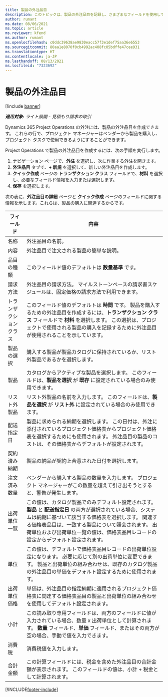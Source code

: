 ```yaml
---
title: 製品の外注品目
description: このトピックは、製品の外注品目を記録し、さまざまなフィールドを使用してベンダーからの製品購入を記録する方法を説明しています。
author: rumant
ms.date: 08/06/2021
ms.topic: article
ms.reviewer: kfend
ms.author: rumant
ms.openlocfilehash: c0ddc39638ae9830eacc57f3e1def75aa36e6553
ms.sourcegitcommit: 80aa1e8070f0cb4992ac408fc05bdffe47cee931
ms.translationtype: HT
ms.contentlocale: ja-JP
ms.lasthandoff: 08/13/2021
ms.locfileid: "7323692"
---
```

# <a name="subcontract-lines-for-products"></a>製品の外注品目

[!include [banner](../../includes/dataverse-preview.md)]

_**適用対象:** ライト展開 - 見積もり請求の取引_

Dynamics 365 Project Operations の外注には、製品の外注品目を作成できます。 これらの行で、プロジェクト マネージャーはベンダーから製品を購入し、プロジェクト タスクで使用できるようにすることができます。

Project Operations で製品の外注品目を作成するには、次の手順を実行します。

1. ナビゲーション ページで、**外注** を選択し、次に作業する外注を開きます。 
2. **外注品目** タブで、**+ 新規** を選択して、新しい外注品目を作成します。
3. **クイック作成** ページの **トランザクション クラス** フィールドで、**材料** を選択し、必要なフィールド情報を入力または選択します。 
4. **保存** を選択します。

次の表に、**外注品目の詳細** ページと **クイック作成** ページのフィールドに関する情報を示します。これらは、製品の購入に関連するからです。

| フィールド | 内容 |
| ----- | ----------- |
| 名称 | 外注品目の名前。 |
| 内容 | 外注品目で注文される製品の簡単な説明。 |
| 品目の種類 | このフィールド値のデフォルトは **数量基準** です。 |
| 請求方法 |  外注品目の請求方法。 マイルストーンベースの請求書スケジュールは、固定価格の請求方法で利用できます。 |
| トランザクション クラス | このフィールド値のデフォルトは **時間** です。 製品を購入するための外注品目を作成するには、**トランザクション クラス** フィールドで **材料** を選択します。 この選択は、プロジェクトで使用される製品の購入を記録するために外注品目が使用されることを示しています。 |
| 製品の選択 | 購入する製品が製品カタログに保持されているか、リスト外製品であるかを選択します。 |
| 製品  | カタログからアクティブな製品を選択します。 このフィールドは、**製品を選択** が **既存** に設定されている場合のみ使用できます。 |
| リスト外製品 | リスト外製品の名前を入力します。 このフィールドは、**製品を選択** が **リスト外** に設定されている場合のみ使用できます。  |
| 配送指定日 | 製品に求められる納期を選択します。 この日付は、外注に添付されているプロジェクト価格表からプロジェクト価格表を選択するためにも使用されます。 外注品目の製品のコストは、その価格表からデフォルトが設定されます。 |
| 契約済み納期 | 製品の納品が契約上合意された日付を選択します。  |
| 注文済み数量 | ベンダーから購入する製品の数量を入力します。 プロジェクト マネージャーがこの数量を超えて引き出そうとすると、警告が発生します。 |
| 出荷単位一覧  | この値は、カタログ製品でのみデフォルト設定されます。 **製品** と **配送指定日** の両方が選択されている場合、システムは納期に基づいて該当する価格表を選択します。 関連する価格表品目は、一致する製品について照会されます。 出荷単位および出荷単位一覧の値は、価格表品目レコードの設定からデフォルト設定されます。 |
| 単位 | この値は、デフォルトで価格表品目レコードの出荷単位設定になります。 必要に応じて別の出荷単位に変更できます。 製品と出荷単位の組み合わせは、既存のカタログ製品の外注品目の単価をデフォルト設定するために使用されます。 |
| 出荷単位価格 | 単価は、外注品目の指定納期に適用されるプロジェクト価格表に関連する価格表品目の製品と出荷単位の組み合わせを使用してデフォルト設定されます。  |
| 小計 | この読み取り専用フィールドは、両方のフィールドに値が入力されている場合、数量 x 出荷単位として計算されます。 **数量** フィールド、**単価** フィールド、またはその両方が空の場合、手動で値を入力できます。  |
| 消費税 | 消費税値を入力します。 |
| 合計金額 | この計算フィールドには、税金を含めた外注品目の合計金額が表示されます。 このフィールドの値は、小計 + 税金として計算されます。 |


[!INCLUDE[footer-include](../../includes/footer-banner.md)]
